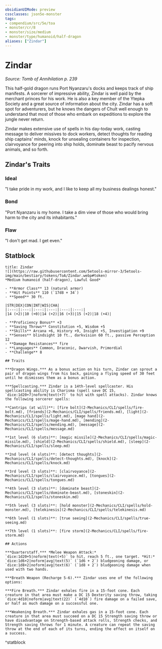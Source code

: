 ```yaml
---
obsidianUIMode: preview
cssclasses: json5e-monster
tags:
- compendium/src/5e/toa
- monster/cr/8
- monster/size/medium
- monster/type/humanoid/half-dragon
aliases: ["Zindar"]
---
```

# Zindar
*Source: Tomb of Annihilation p. 239*  

This half-gold dragon runs Port Nyanzaru's docks and keeps track of ship manifests. A sorcerer of impressive ability, Zindar is well paid by the merchant princes for his work. He is also a key member of the Ytepka Society and a great source of information about the city. Zindar has a soft spot for adventurers, but he knows the dangers of Chult well enough to understand that most of those who embark on expeditions to explore the jungle never return.

Zindar makes extensive use of spells in his day-today work, casting message to deliver missives to dock workers, detect thoughts for reading ship captains' minds, knock for unsealing containers for inspection, clairvoyance for peering into ship holds, dominate beast to pacify nervous animals, and so forth.

## Zindar's Traits

### Ideal

"I take pride in my work, and I like to keep all my business dealings honest."

### Bond

"Port Nyanzaru is my home. I take a dim view of those who would bring harm to the city and its inhabitants."

### Flaw

"I don't get mad. I get even."

## Statblock

```ad-statblock
title: Zindar
![](https://raw.githubusercontent.com/5etools-mirror-3/5etools-img/main/bestiary/tokens/ToA/Zindar.webp#token)
*Medium humanoid (half-dragon), Lawful Good*

- **Armor Class** 13 (natural armor)
- **Hit Points** 110 (`17d8 + 34`)
- **Speed** 30 ft.

|STR|DEX|CON|INT|WIS|CHA|
|:---:|:---:|:---:|:---:|:---:|:---:|
|14 (+2)|10 (+0)|14 (+2)|16 (+3)|15 (+2)|18 (+4)|

- **Proficiency Bonus** +3
- **Saving Throws** Constitution +5, Wisdom +5
- **Skills** Arcana +6, History +9, Insight +5, Investigation +9
- **Senses** blindsight 10 ft., darkvision 60 ft., passive Perception 12
- **Damage Resistances** fire
- **Languages** Common, Draconic, Dwarvish, Primordial
- **Challenge** 8

## Traits

***Dragon Wings.*** As a bonus action on his turn, Zindar can sprout a pair of dragon wings from his back, gaining a flying speed of 30 feet until he dismisses them as a bonus action.

***Spellcasting.*** Zindar is a 14th-level spellcaster. His spellcasting ability is Charisma (spell save DC 15, `dice:1d20+7|noform|text(+7)` to hit with spell attacks). Zindar knows the following sorcerer spells:

**Cantrips (at will)**: [fire bolt](2-Mechanics/CLI/spells/fire-bolt.md), [friends](2-Mechanics/CLI/spells/friends.md), [light](2-Mechanics/CLI/spells/light.md), [mage hand](2-Mechanics/CLI/spells/mage-hand.md), [mending](2-Mechanics/CLI/spells/mending.md), [message](2-Mechanics/CLI/spells/message.md)

**1st level (6 slots)**: [magic missile](2-Mechanics/CLI/spells/magic-missile.md), [shield](2-Mechanics/CLI/spells/shield.md), [sleep](2-Mechanics/CLI/spells/sleep.md)

**2nd level (4 slots)**: [detect thoughts](2-Mechanics/CLI/spells/detect-thoughts.md), [knock](2-Mechanics/CLI/spells/knock.md)

**3rd level (3 slots)**: [clairvoyance](2-Mechanics/CLI/spells/clairvoyance.md), [tongues](2-Mechanics/CLI/spells/tongues.md)

**4th level (3 slots)**: [dominate beast](2-Mechanics/CLI/spells/dominate-beast.md), [stoneskin](2-Mechanics/CLI/spells/stoneskin.md)

**5th level (3 slots)**: [hold monster](2-Mechanics/CLI/spells/hold-monster.md), [telekinesis](2-Mechanics/CLI/spells/telekinesis.md)

**6th level (1 slots)**: [true seeing](2-Mechanics/CLI/spells/true-seeing.md)

**7th level (1 slots)**: [fire storm](2-Mechanics/CLI/spells/fire-storm.md)

## Actions

***Quarterstaff.*** *Melee Weapon Attack:* `dice:1d20+5|noform|text(+5)` to hit, reach 5 ft., one target. *Hit:* `dice:1d6+2|noform|avg|text(5)` (`1d6 + 2`) bludgeoning damage, or `dice:1d8+2|noform|avg|text(6)` (`1d8 + 2`) bludgeoning damage when used with two hands.

***Breath Weapon (Recharge 5-6).*** Zindar uses one of the following options:

***Fire Breath.*** Zindar exhales fire in a 15-foot cone. Each creature in that area must make a DC 15 Dexterity saving throw, taking `dice:4d10|noform|avg|text(22)` (`4d10`) fire damage on a failed save, or half as much damage on a successful one.

***Weakening Breath.*** Zindar exhales gas in a 15-foot cone. Each creature in that area must succeed on a DC 15 Strength saving throw or have disadvantage on Strength-based attack rolls, Strength checks, and Strength saving throws for 1 minute. A creature can repeat the saving throw at the end of each of its turns, ending the effect on itself on a success.
```
^statblock